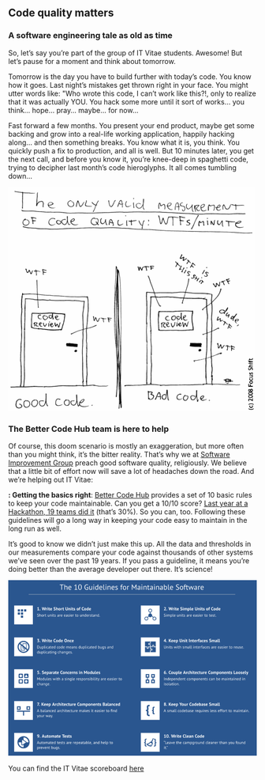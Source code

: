 ## Code quality matters

### A software engineering tale as old as time
So, let’s say you’re part of the group of IT Vitae students. Awesome! But let’s pause for a moment and think about tomorrow.

Tomorrow is the day you have to build further with today’s code. You know how it goes. Last night’s mistakes get thrown right in your face. You might utter words like: "Who wrote this code, I can’t work like this?!, only to realize that it was actually YOU. You hack some more until it sort of works… you think… hope… pray… maybe... for now...

Fast forward a few months. You present your end product, maybe get some backing and grow into a real-life working application, happily hacking along… and then something breaks. You know what it is, you think. You quickly push a fix to production, and all is well. But 10 minutes later, you get the next call, and before you know it, you’re knee-deep in spaghetti code, trying to decipher last month’s code hieroglyphs. It all comes tumbling down…


![The only valid measurement of code quality](wtfsperminute.png)

### The Better Code Hub team is here to help
Of course, this doom scenario is mostly an exaggeration, but more often than you might think, it’s the bitter reality. That’s why we at [Software Improvement Group](https://softwareimprovementgroup.com) preach good software quality, religiously. We believe that a little bit of effort now will save a lot of headaches down the road. And we’re helping out IT Vitae:

__: Getting the basics right__: [Better Code Hub](https://bettercodehub.com) provides a set of 10 basic rules to keep your code maintainable. Can you get a 10/10 score? [Last year at a Hackathon, 19 teams did it](https://hackernoon.com/writing-quality-code-under-time-pressure-62ebeb5f39c5) (that’s 30%). So you can, too. Following these guidelines will go a long way in keeping your code easy to maintain in the long run as well.

It’s good to know we didn’t just make this up. All the data and thresholds in our measurements compare your code against thousands of other systems we’ve seen over the past 19 years. If you pass a guideline, it means you’re doing better than the average developer out there. It’s science!

![10 Guidelines](10guidelines.png)


You can find the IT Vitae scoreboard [here](https://itvitae-software-developer.github.io/scoreboard)
